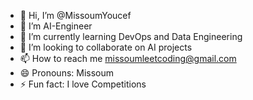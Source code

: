 - 👋 Hi, I’m @MissoumYoucef
- 👀 I’m AI-Engineer
- 🌱 I’m currently learning DevOps and Data Engineering
- 💞️ I’m looking to collaborate on AI projects
- 📫 How to reach me missoumleetcoding@gmail.com
- 😄 Pronouns: Missoum
- ⚡ Fun fact: I love Competitions

<!---
MissoumYoucef/MissoumYoucef is a ✨ special ✨ repository because its `README.md` (this file) appears on your GitHub profile.
You can click the Preview link to take a look at your changes.
--->
